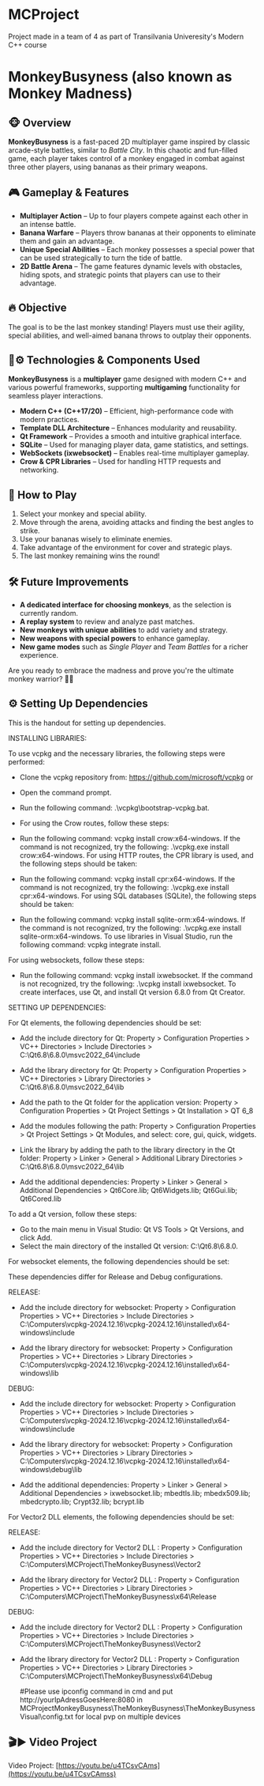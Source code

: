 # MCProject

Project made in a team of 4 as part of Transilvania Univeresity's Modern C++ course

# MonkeyBusyness (also known as Monkey Madness)  

## 🐵 Overview  
**MonkeyBusyness** is a fast-paced 2D multiplayer game inspired by classic arcade-style battles, similar to *Battle City*. In this chaotic and fun-filled game, each player takes control of a monkey engaged in combat against three other players, using bananas as their primary weapons.  

## 🎮 Gameplay & Features  
- **Multiplayer Action** – Up to four players compete against each other in an intense battle.  
- **Banana Warfare** – Players throw bananas at their opponents to eliminate them and gain an advantage.  
- **Unique Special Abilities** – Each monkey possesses a special power that can be used strategically to turn the tide of battle.  
- **2D Battle Arena** – The game features dynamic levels with obstacles, hiding spots, and strategic points that players can use to their advantage.  

## 🔥 Objective  
The goal is to be the last monkey standing! Players must use their agility, special abilities, and well-aimed banana throws to outplay their opponents.  

## 🔧⚙️ Technologies & Components Used  
**MonkeyBusyness** is a **multiplayer** game designed with modern C++ and various powerful frameworks, supporting **multigaming** functionality for seamless player interactions.  

- **Modern C++ (C++17/20)** – Efficient, high-performance code with modern practices.  
- **Template DLL Architecture** – Enhances modularity and reusability.  
- **Qt Framework** – Provides a smooth and intuitive graphical interface.  
- **SQLite** – Used for managing player data, game statistics, and settings.  
- **WebSockets (ixwebsocket)** – Enables real-time multiplayer gameplay.  
- **Crow & CPR Libraries** – Used for handling HTTP requests and networking. 

## 🚀 How to Play  
1. Select your monkey and special ability.  
2. Move through the arena, avoiding attacks and finding the best angles to strike.  
3. Use your bananas wisely to eliminate enemies.  
4. Take advantage of the environment for cover and strategic plays.  
5. The last monkey remaining wins the round!  

## 🛠️ Future Improvements  
- **A dedicated interface for choosing monkeys**, as the selection is currently random.  
- **A replay system** to review and analyze past matches.  
- **New monkeys with unique abilities** to add variety and strategy.  
- **New weapons with special powers** to enhance gameplay.  
- **New game modes** such as *Single Player* and *Team Battles* for a richer experience.  

Are you ready to embrace the madness and prove you're the ultimate monkey warrior? 🍌🐵  

## ⚙️ Setting Up Dependencies

This is the handout for setting up dependencies.

INSTALLING LIBRARIES:

To use vcpkg and the necessary libraries, the following steps were performed:

- Clone the vcpkg repository from: https://github.com/microsoft/vcpkg or
- Open the command prompt.
- Run the following command: .\vcpkg\bootstrap-vcpkg.bat.
- For using the Crow routes, follow these steps:

- Run the following command: vcpkg install crow:x64-windows.
  If the command is not recognized, try the following: .\vcpkg.exe install crow:x64-windows.
  For using HTTP routes, the CPR library is used, and the following steps should be taken:

- Run the following command: vcpkg install cpr:x64-windows.
  If the command is not recognized, try the following: .\vcpkg.exe install cpr:x64-windows.
  For using SQL databases (SQLite), the following steps should be taken:

- Run the following command: vcpkg install sqlite-orm:x64-windows.
  If the command is not recognized, try the following: .\vcpkg.exe install sqlite-orm:x64-windows.
  To use libraries in Visual Studio, run the following command: vcpkg integrate install.

For using websockets, follow these steps:

- Run the following command: vcpkg install ixwebsocket.
  If the command is not recognized, try the following: .\vcpkg install ixwebsocket.
  To create interfaces, use Qt, and install Qt version 6.8.0 from Qt Creator.

SETTING UP DEPENDENCIES:

For Qt elements, the following dependencies should be set:

- Add the include directory for Qt:
  Property > Configuration Properties > VC++ Directories > Include Directories > C:\Qt6.8\6.8.0\msvc2022_64\include

- Add the library directory for Qt:
  Property > Configuration Properties > VC++ Directories > Library Directories > C:\Qt6.8\6.8.0\msvc2022_64\lib

- Add the path to the Qt folder for the application version:
  Property > Configuration Properties > Qt Project Settings > Qt Installation > QT 6_8

- Add the modules following the path:
  Property > Configuration Properties > Qt Project Settings > Qt Modules, and select: core, gui, quick, widgets.

- Link the library by adding the path to the library directory in the Qt folder:
  Property > Linker > General > Additional Library Directories > C:\Qt6.8\6.8.0\msvc2022_64\lib

- Add the additional dependencies:
  Property > Linker > General > Additional Dependencies > Qt6Core.lib; Qt6Widgets.lib; Qt6Gui.lib; Qt6Cored.lib

To add a Qt version, follow these steps:

- Go to the main menu in Visual Studio: Qt VS Tools > Qt Versions, and click Add.
- Select the main directory of the installed Qt version: C:\Qt6.8\6.8.0.

For websocket elements, the following dependencies should be set:

These dependencies differ for Release and Debug configurations.

RELEASE:

- Add the include directory for websocket: Property > Configuration Properties > VC++ Directories > Include Directories > C:\Computers\vcpkg-2024.12.16\vcpkg-2024.12.16\installed\x64-windows\include

- Add the library directory for websocket: Property > Configuration Properties > VC++ Directories > Library Directories > C:\Computers\vcpkg-2024.12.16\vcpkg-2024.12.16\installed\x64-windows\lib

DEBUG:

- Add the include directory for websocket: Property > Configuration Properties > VC++ Directories > Include Directories > C:\Computers\vcpkg-2024.12.16\vcpkg-2024.12.16\installed\x64-windows\include

- Add the library directory for websocket: Property > Configuration Properties > VC++ Directories > Library Directories > C:\Computers\vcpkg-2024.12.16\vcpkg-2024.12.16\installed\x64-windows\debug\lib

- Add the additional dependencies:
  Property > Linker > General > Additional Dependencies > ixwebsocket.lib; mbedtls.lib; mbedx509.lib; mbedcrypto.lib; Crypt32.lib; bcrypt.lib

For Vector2 DLL elements, the following dependencies should be set:

RELEASE:

- Add the include directory for Vector2 DLL :
  Property > Configuration Properties > VC++ Directories > Include Directories > C:\Computers\MCProject\TheMonkeyBusyness\Vector2

- Add the library directory for Vector2 DLL :
  Property > Configuration Properties > VC++ Directories > Library Directories > C:\Computers\MCProject\TheMonkeyBusyness\x64\Release

DEBUG:

- Add the include directory for Vector2 DLL :
  Property > Configuration Properties > VC++ Directories > Include Directories > C:\Computers\MCProject\TheMonkeyBusyness\Vector2

- Add the library directory for Vector2 DLL :
  Property > Configuration Properties > VC++ Directories > Library Directories > C:\Computers\MCProject\TheMonkeyBusyness\x64\Debug


  #Please use ipconfig command in cmd and put http://yourIpAdressGoesHere:8080 in  MCProjectMonkeyBusyness\TheMonkeyBusyness\TheMonkeyBusynessVisual\config.txt for local pvp on multiple devices

## 🎬▶️  Video Project
  Video Project: [https://youtu.be/u4TCsvCAms](https://youtu.be/u4TCsvCAmss)
